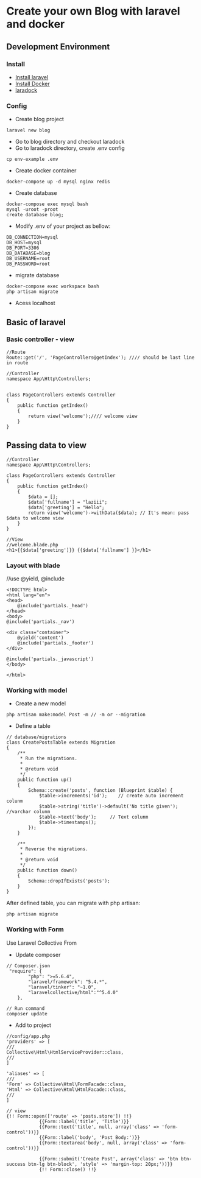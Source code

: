 # Create your own Blog with laravel and docker
## Development Environment
### Install
* [Install laravel](https://laravel.com/docs/5.4#installing-laravel)
* [Install Docker](https://www.docker.com)
* [laradock](http://laradock.io/getting-started/)

### Config
* Create blog project
```
laravel new blog
```
* Go to blog directory and checkout laradock
* Go to laradock directory, create .env config
```
cp env-example .env
```
* Create docker container
```
docker-compose up -d mysql nginx redis
```
* Create database
```
docker-compose exec mysql bash
mysql -uroot -proot
create database blog;
```
* Modify .env of your project as bellow:
```
DB_CONNECTION=mysql
DB_HOST=mysql
DB_PORT=3306
DB_DATABASE=blog
DB_USERNAME=root
DB_PASSWORD=root
```
* migrate database
```
docker-compose exec workspace bash
php artisan migrate
```
* Acess localhost


## Basic of laravel

### Basic controller - view
```
//Route
Route::get('/', 'PageControllers@getIndex'); //// should be last line in route

//Controller
namespace App\Http\Controllers;


class PageControllers extends Controller
{
    public function getIndex()
    {
        return view('welcome');//// welcome view
    }
}
```

## Passing data to view
```
//Controller
namespace App\Http\Controllers;

class PageControllers extends Controller
{
    public function getIndex()
    {
        $data = [];
        $data['fullname'] = "laziii";
        $data['greeting'] = "Hello";
        return view('welcome')->withData($data); // It's mean: pass $data to welcome view
    }
}

//View
//welcome.blade.php
<h1>{{$data['greeting']}} {{$data['fullname'] }}</h1>
```

### Layout with blade
//use @yield, @include
```
<!DOCTYPE html>
<html lang="en">
<head>
    @include('partials._head')
</head>
<body>
@include('partials._nav')

<div class="container">
    @yield('content')
    @include('partials._footer')
</div>

@include('partials._javascript')
</body>

</html>

```
### Working with model
* Create a new model
```
php artisan make:model Post -m // -m or --migration 
```
* Define a table
```
// database/migrations
class CreatePostsTable extends Migration
{
    /**
     * Run the migrations.
     *
     * @return void
     */
    public function up()
    {
        Schema::create('posts', function (Blueprint $table) {
            $table->increments('id');    // create auto increment colunm
            $table->string('title')->default('No title given');     //varchar colunm
            $table->text('body');     // Text colunm
            $table->timestamps();
        });
    }

    /**
     * Reverse the migrations.
     *
     * @return void
     */
    public function down()
    {
        Schema::dropIfExists('posts');
    }
}

```
After defined table, you can migrate with php artisan:
```
php artisan migrate
```

### Working with Form
Use Laravel Collective From
* Update composer
```
// Composer.json
 "require": {
        "php": ">=5.6.4",
        "laravel/framework": "5.4.*",
        "laravel/tinker": "~1.0",
        "laravelcollective/html":"^5.4.0"
    },
    
// Run command
composer update
```
* Add to project
```
//config/app.php
'providers' => [
///
Collective\Html\HtmlServiceProvider::class,
///
]

'aliases' => [
///
'Form' => Collective\Html\FormFacade::class,
'Html' => Collective\Html\HtmlFacade::class,
///
]

// view
{!! Form::open(['route' => 'posts.store']) !!}
            {{Form::label('title', 'Title')}}
            {{Form::text('title', null, array('class' => 'form-control'))}}
            {{Form::label('body', 'Post Body:')}}
            {{Form::textarea('body', null, array('class' => 'form-control'))}}

            {{Form::submit('Create Post', array('class' => 'btn btn-success btn-lg btn-block', 'style' => 'margin-top: 20px;'))}}
            {!! Form::close() !!}
```

